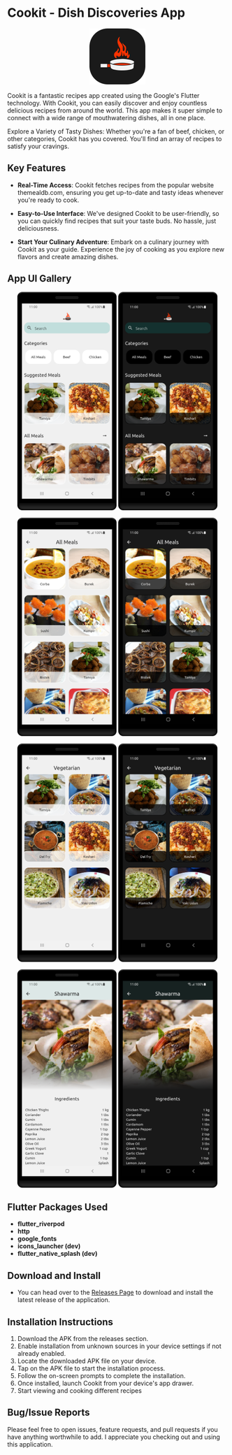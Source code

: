 
# Cookit - Dish Discoveries App

<p align="center">
  <img width="128" height="128" src="./assets/readme/app_logo.png">
</p>

Cookit is a fantastic recipes app created using the Google's Flutter technology. With Cookit, you can easily discover and enjoy countless delicious recipes from around the world. This app makes it super simple to connect with a wide range of mouthwatering dishes, all in one place.

Explore a Variety of Tasty Dishes: Whether you're a fan of beef, chicken, or other categories, Cookit has you covered. You'll find an array of recipes to satisfy your cravings.

## Key Features

- **Real-Time Access**: Cookit fetches recipes from the popular website themealdb.com, ensuring you get up-to-date and tasty ideas whenever you're ready to cook.

- **Easy-to-Use Interface**: We've designed Cookit to be user-friendly, so you can quickly find recipes that suit your taste buds. No hassle, just deliciousness.

- **Start Your Culinary Adventure**: Embark on a culinary journey with Cookit as your guide. Experience the joy of cooking as you explore new flavors and create amazing dishes.

## App UI Gallery

<p align="center">
  <img width=45%" height="auto" src="./assets/readme/home_light.png">
  <img width="45%" height="auto" src="./assets/readme/home_dark.png.png">
</p>
<p align="center">
  <img width="45%" height="auto" src="./assets/readme/meals_light.png">
   <img width="45%" height="auto" src="./assets/readme/meals_dark.png">
</p>
<p align="center">
  <img width="45%" height="auto" src="./assets/readme/category_light.png">
  <img width="45%" height="auto" src="./assets/readme/category_dark.png">
</p>
<p align="center">
  <img width="45%" height="auto" src="./assets/readme/detail_light.png">
  <img width="45%" height="auto" src="./assets/readme/detail_dark.png">
</p>

## Flutter Packages Used

  - **flutter_riverpod**
  - **http**
  - **google_fonts**
  - **icons_launcher (dev)**
  - **flutter_native_splash (dev)**

## Download and Install

- You can head over to the [Releases Page](https://github.com/JahanzaibZ/Cookit/releases) to download and install the latest release of the application.

## Installation Instructions

1. Download the <!--appropriate--> APK <!--for your device's architecture--> from the <!--above--> releases section.
2. Enable installation from unknown sources in your device settings if not already enabled.
3. Locate the downloaded APK file on your device.
4. Tap on the APK file to start the installation process.
5. Follow the on-screen prompts to complete the installation.
6. Once installed, launch Cookit from your device's app drawer.
7. Start viewing and cooking different recipes

## Bug/Issue Reports

Please feel free to open issues, feature requests, and pull requests if you have anything worthwhile to add. I appreciate you checking out and using this application.
